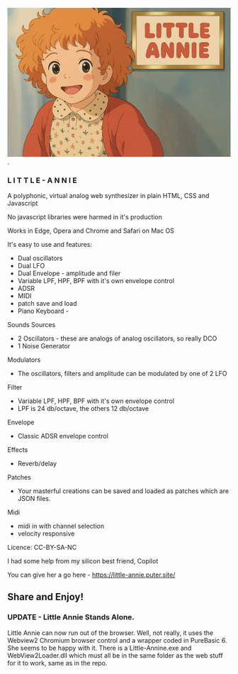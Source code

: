
![Example Image](little-annie.jpg).

### L I T T L E -  A N N I E

A polyphonic, virtual analog web synthesizer in plain HTML, CSS and Javascript

No javascript libraries were harmed in it's production

Works in Edge, Opera and Chrome and Safari on Mac OS

It's easy to use and features: 
- Dual oscillators 
- Dual LFO
- Dual Envelope - amplitude and filer 
- Variable LPF, HPF, BPF with it's own envelope control
- ADSR
- MIDI
- patch save and load 
- Piano Keyboard - 


Sounds Sources

- 2 Oscillators - these are analogs of analog oscillators, so really DCO
- 1 Noise Generator

Modulators

- The oscillators, filters and amplitude can be modulated by one of 2 LFO

Filter

- Variable LPF, HPF, BPF with it's own envelope control
- LPF is 24 db/octave, the others 12 db/octave

Envelope

- Classic ADSR envelope control

Effects
- Reverb/delay

Patches
- Your masterful creations can be saved and loaded as patches which are JSON files.

Midi
- midi in with channel selection
- velocity responsive
 
Licence: CC-BY-SA-NC

I had some help from my silicon best friend, Copilot

You can give her a go here - https://little-annie.puter.site/

## Share and Enjoy!

### UPDATE - Little Annie Stands Alone.

Little Annie can now run out of the browser. Well, not really, it uses the Webview2 Chromium browser control and a wrapper coded in PureBasic 6. She seems to be happy with it.
There is a Little-Annine.exe and WebView2Loader.dll which must all be in the same folder as the web stuff for it to work, same as in the repo.    


